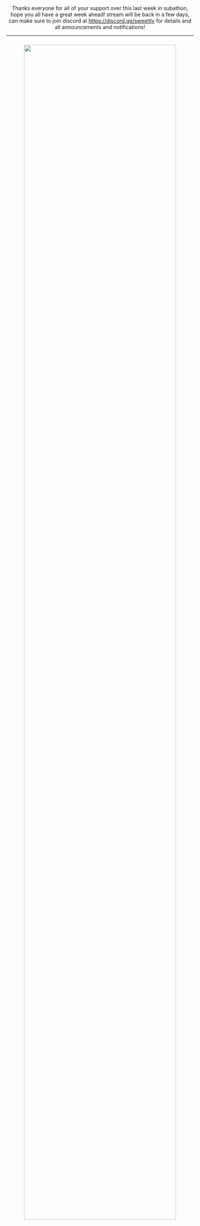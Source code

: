 <center class="gray-overlay">
Thanks everyone for all of your support over this last week in subathon, hope you all have a great week ahead! stream will be back in a few days, can make sure to join discord at <a href="https://discord.gg/sweetily">https://discord.gg/sweetily</a> for details and all announcements and notifications!
</center>
<hr>
<center class="gray-overlay">
    <img src="https://i.imgur.com/CLFIHGv.png" class="event-img" width="90%" style="margin:2%;max-width:1000px;" onerror="this.src='/img/bir_event_en.png'"/>
</center>